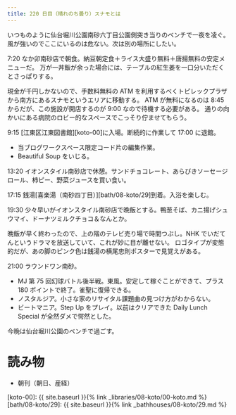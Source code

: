 ```yaml
---
title: 220 日目（晴れのち曇り）スナモとは
---
```


いつものように仙台堀川公園南砂六丁目公園側突き当りのベンチで一夜を凌ぐ。
風が強いのでここにいるのは危ない。次は別の場所にしたい。

7:20 なか卯南砂店で朝食。納豆朝定食＋ライス大盛り無料＋唐揚無料の安定メニューだ。
万が一丼飯が余った場合には、テーブルの紅生姜を一口分いただくとさっぱりする。

現金が千円しかないので、手数料無料の ATM を利用するべくトピレックプラザから南方にあるスナモというエリアに移動する。
ATM が無料になるのは 8:45 からだが、この施設が開店するのが 9:00 なので待機する必要がある。
通りの向かいにある病院のロビー的なスペースでこっそり佇ませてもらう。

9:15 [江東区江東図書館][koto-00]に入場。断続的に作業して 17:00 に退館。

* 当ブログワークスペース限定コード片の編集作業。
* Beautiful Soup をいじる。

13:20 イオンスタイル南砂店で休憩。サンドチョコレート、あらびきソーセージロール、柿ピー、野菜ジュースを買い食い。

17:15 銭湯[喜楽湯（南砂四丁目）][bath/08-koto/29]到着。入浴を楽しむ。

19:30 少々早いがイオンスタイル南砂店で晩飯とする。鴨葱そば、カニ揚げシュウマイ、ドーナツミルクチョコ＆なんとか。

晩飯が早く終わったので、上の階のテレビ売り場で時間つぶし。NHK でいだてんというドラマを放送していて、これが妙に目が離せない。
ロゴタイプが変態的だが、あの脚のピンク色は銭湯の横尾忠則ポスターで見覚えがある。

21:00 ラウンドワン南砂。

* MJ 第 75 回幻球バトル後半戦。東風。安定して稼ぐことができて、プラス 180 ポイントで終了。雀聖に復帰できる。
* ノスタルジア。小さな家のリサイタル課題曲の見つけ方がわからない。
* ビートマニア。Step Up をプレイ。以前はクリアできた Daily Lunch Special が全然ダメで愕然とした。

今晩は仙台堀川公園のベンチで過ごす。

# 読み物

* 朝刊（朝日、産経）

[koto-00]: {{ site.baseurl }}{% link _libraries/08-koto/00-koto.md %}
[bath/08-koto/29]: {{ site.baseurl }}{% link _bathhouses/08-koto/29.md %}
